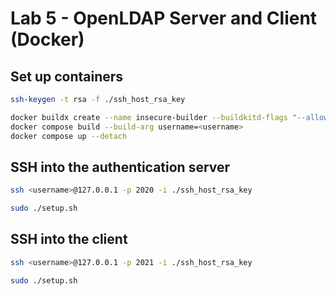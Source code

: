 # Lab 5 - OpenLDAP Server and Client (Docker)

## Set up containers

```sh
ssh-keygen -t rsa -f ./ssh_host_rsa_key
```

```sh
docker buildx create --name insecure-builder --buildkitd-flags "--allow-insecure-entitlement=security.insecure" --use
docker compose build --build-arg username=<username>
docker compose up --detach
```

## SSH into the authentication server

```sh
ssh <username>@127.0.0.1 -p 2020 -i ./ssh_host_rsa_key
```

```sh
sudo ./setup.sh
```

## SSH into the client

```sh
ssh <username>@127.0.0.1 -p 2021 -i ./ssh_host_rsa_key
```

```sh
sudo ./setup.sh
```